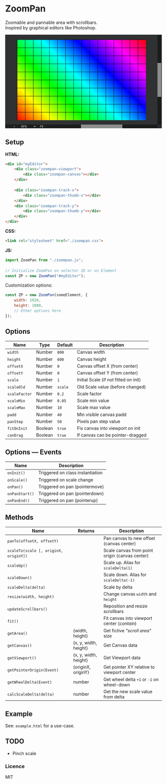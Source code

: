 # ZoomPan

Zoomable and pannable area with scrollbars.  
Inspired by graphical editors like Photoshop.

![Zoom pan area - Image edit software scroll area](./zoompan.png)

## Setup

**HTML:**

```html
<div id="myEditor">
    <div class="zoompan-viewport">
        <div class="zoompan-canvas"></div>
    </div>

    <div class="zoompan-track-x">
        <div class="zoompan-thumb-x"></div>
    </div>
    <div class="zoompan-track-y">
        <div class="zoompan-thumb-y"></div>
    </div>
</div>
```

**CSS:**

```html
<link rel="stylesheet" href="./zoompan.css">
```

**JS:**

```js
import ZoomPan from "./zoompan.js";

// Initialize ZoomPan on selector ID or on Element
const ZP = new ZoomPan("#myEditor");
```

Customization options:

```js
const ZP = new ZoomPan(someElement, {
    width: 1920,
    height: 1080,
    // Other options here
});
```

## Options

| Name          | Type    | Default | Description                           |
| ------------- | ------- | ------- | ------------------------------------- |
| `width`       | Number  | `800`   | Canvas width                          |
| `height`      | Number  | `600`   | Canvas height                         |
| `offsetX`     | Number  | `0`     | Canvas offset X (from center)         |
| `offsetY`     | Number  | `0`     | Canvas offset Y (from center)         |
| `scale`       | Number  | `1`     | Initial Scale (if not fitted on init) |
| `scaleOld`    | Number  | `scale` | Old Scale value (before changed)      |
| `scaleFactor` | Number  | `0.2`   | Scale factor                          |
| `scaleMin`    | Number  | `0.05`  | Scale min value                       |
| `scaleMax`    | Number  | `10`    | Scale max value                       |
| `padd`        | Number  | `40`    | Min visible canvas padd               |
| `panStep`     | Number  | `50`    | Pixels pan step value                 |
| `fitOnInit`   | Boolean | `true`  | Fix canvas into viewport on init      |
| `canDrag`     | Boolean | `true`  | If canvas can be pointer-dragged      |

## Options &mdash; Events

| Name           | Description                      |
| -------------- | -------------------------------- |
| `onInit()`     | Triggered on class instantiation |
| `onScale()`    | Triggered on scale change        |
| `onPan()`      | Triggered on pan (pointermove)   |
| `onPanStart()` | Triggered on pan (pointerdown)   |
| `onPanEnd()`   | Triggered on pan (pointerup)     |

## Methods

| Name                                  | Returns               | Description                                    |
| ------------------------------------- | --------------------- | ---------------------------------------------- |
| `panTo(offsetX, offsetY)`             |                       | Pan canvas to new offset (canvas center)       |
| `scaleTo(scale [, originX, originY])` |                       | Scale canvas from point origin (canvas center) |
| `scaleUp()`                           |                       | Scale up. Alias for `scaleDelta(1)`            |
| `scaleDown()`                         |                       | Scale down. Alias for `scaleDelta(-1)`         |
| `scaleDelta(delta)`                   |                       | Scale by delta                                 |
| `resize(width, height)`               |                       | Change canvas `width` and `height`             |
| `updateScrollbars()`                  |                       | Reposition and resize scrollbars               |
| `fit()`                               |                       | Fit canvas into viewport center (*contain*)    |
| `getArea()`                           | {width, height}       | Get fictive *"scroll area"* size               |
| `getCanvas()`                         | {x, y, width, height} | Get Canvas data                                |
| `getViewport()`                       | {x, y, width, height} | Get Viewport data                              |
| `getPointerOrigin(Event)`             | {originX, originY}    | Get pointer XY relative to viewport center     |
| `getWheelDelta(Event)`                | number                | Get wheel delta `+1` or `-1` on wheel-down     |
| `calcScaleDelta(delta)`               | number                | Get the new scale value from delta             |

## Example

See: `example.html` for a use-case.

## TODO

- Pinch scale

### Licence

MIT

